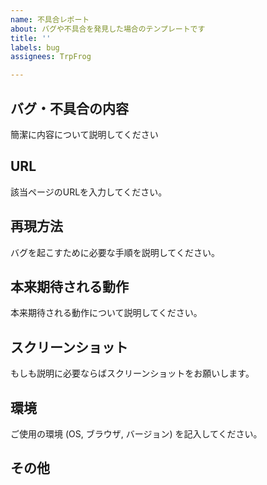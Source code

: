 ```yaml
---
name: 不具合レポート
about: バグや不具合を発見した場合のテンプレートです
title: ''
labels: bug
assignees: TrpFrog

---
```


## バグ・不具合の内容
簡潔に内容について説明してください

## URL
該当ページのURLを入力してください。

## 再現方法
バグを起こすために必要な手順を説明してください。

## 本来期待される動作
本来期待される動作について説明してください。

## スクリーンショット
もしも説明に必要ならばスクリーンショットをお願いします。

## 環境
ご使用の環境 (OS, ブラウザ,  バージョン) を記入してください。

## その他
